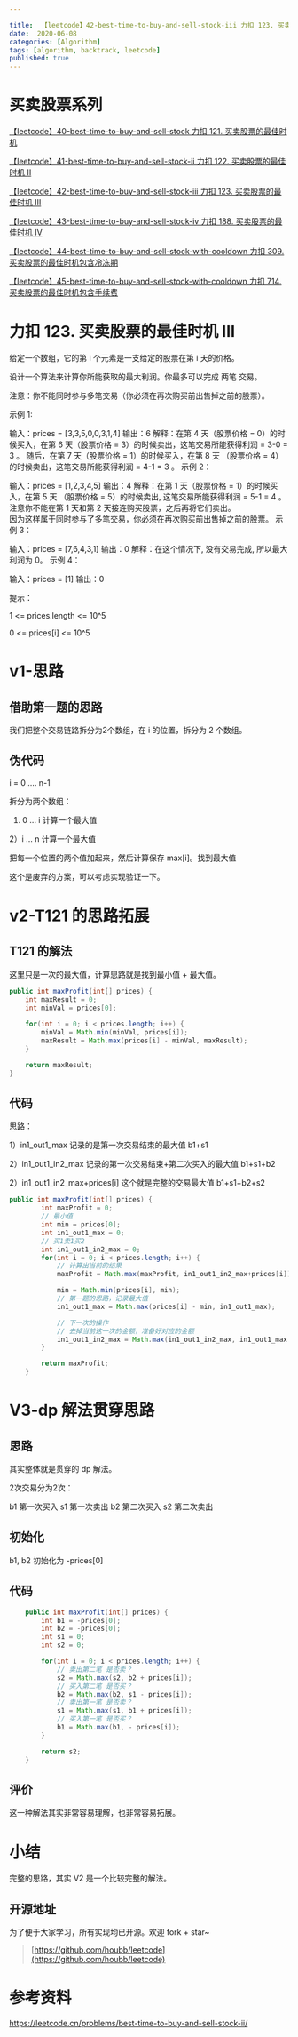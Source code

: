 ```yaml
---

title:  【leetcode】42-best-time-to-buy-and-sell-stock-iii 力扣 123. 买卖股票的最佳时机 III
date:  2020-06-08
categories: [Algorithm]
tags: [algorithm, backtrack, leetcode]
published: true
---
```


# 买卖股票系列

[【leetcode】40-best-time-to-buy-and-sell-stock 力扣 121. 买卖股票的最佳时机](https://houbb.github.io/2020/06/08/algorithm-020-leetcode-40-leetcode-121-best-time-to-buy-and-sell-stock)

[【leetcode】41-best-time-to-buy-and-sell-stock-ii 力扣 122. 买卖股票的最佳时机 II](https://houbb.github.io/2020/06/08/algorithm-020-leetcode-41-leetcode-122-best-time-to-buy-and-sell-stock-ii)

[【leetcode】42-best-time-to-buy-and-sell-stock-iii 力扣 123. 买卖股票的最佳时机 III](https://houbb.github.io/2020/06/08/algorithm-020-leetcode-42-leetcode-123-best-time-to-buy-and-sell-stock-iii)

[【leetcode】43-best-time-to-buy-and-sell-stock-iv 力扣 188. 买卖股票的最佳时机 IV](https://houbb.github.io/2020/06/08/algorithm-020-leetcode-43-leetcode-188-best-time-to-buy-and-sell-stock-iv)

[【leetcode】44-best-time-to-buy-and-sell-stock-with-cooldown 力扣 309. 买卖股票的最佳时机包含冷冻期](https://houbb.github.io/2020/06/08/algorithm-020-leetcode-44-leetcode-309-best-time-to-buy-and-sell-stock-with-cooldown)

[【leetcode】45-best-time-to-buy-and-sell-stock-with-cooldown 力扣 714. 买卖股票的最佳时机包含手续费](https://houbb.github.io/2020/06/08/algorithm-020-leetcode-45-leetcode-714-best-time-to-buy-and-sell-stock-with-transaction-fee)



# 力扣 123. 买卖股票的最佳时机 III

给定一个数组，它的第 i 个元素是一支给定的股票在第 i 天的价格。

设计一个算法来计算你所能获取的最大利润。你最多可以完成 两笔 交易。

注意：你不能同时参与多笔交易（你必须在再次购买前出售掉之前的股票）。

示例 1:

输入：prices = [3,3,5,0,0,3,1,4]
输出：6
解释：在第 4 天（股票价格 = 0）的时候买入，在第 6 天（股票价格 = 3）的时候卖出，这笔交易所能获得利润 = 3-0 = 3 。
     随后，在第 7 天（股票价格 = 1）的时候买入，在第 8 天 （股票价格 = 4）的时候卖出，这笔交易所能获得利润 = 4-1 = 3 。
示例 2：

输入：prices = [1,2,3,4,5]
输出：4
解释：在第 1 天（股票价格 = 1）的时候买入，在第 5 天 （股票价格 = 5）的时候卖出, 这笔交易所能获得利润 = 5-1 = 4 。   
     注意你不能在第 1 天和第 2 天接连购买股票，之后再将它们卖出。   
     因为这样属于同时参与了多笔交易，你必须在再次购买前出售掉之前的股票。
示例 3：

输入：prices = [7,6,4,3,1] 
输出：0 
解释：在这个情况下, 没有交易完成, 所以最大利润为 0。
示例 4：

输入：prices = [1]
输出：0
 

提示：

1 <= prices.length <= 10^5

0 <= prices[i] <= 10^5

# v1-思路

## 借助第一题的思路

我们把整个交易链路拆分为2个数组，在 i 的位置，拆分为 2 个数组。

## 伪代码

i = 0 .... n-1

拆分为两个数组：

1) 0 ... i 计算一个最大值

2）i ... n  计算一个最大值

把每一个位置的两个值加起来，然后计算保存 max[i]。找到最大值

这个是废弃的方案，可以考虑实现验证一下。


# v2-T121 的思路拓展

## T121 的解法

这里只是一次的最大值，计算思路就是找到最小值 + 最大值。

```java
public int maxProfit(int[] prices) {
    int maxResult = 0;
    int minVal = prices[0];
    
    for(int i = 0; i < prices.length; i++) {
        minVal = Math.min(minVal, prices[i]);
        maxResult = Math.max(prices[i] - minVal, maxResult);
    }

    return maxResult;
}
```

## 代码

思路：

1）in1_out1_max 记录的是第一次交易结束的最大值                b1+s1

2）in1_out1_in2_max 记录的第一次交易结束+第二次买入的最大值   b1+s1+b2

2）in1_out1_in2_max+prices[i] 这个就是完整的交易最大值       b1+s1+b2+s2

```java
public int maxProfit(int[] prices) {
        int maxProfit = 0;
        // 最小值
        int min = prices[0];
        int in1_out1_max = 0;
        // 买1卖1买2
        int in1_out1_in2_max = 0;
        for(int i = 0; i < prices.length; i++) {
            // 计算出当前的结果
            maxProfit = Math.max(maxProfit, in1_out1_in2_max+prices[i]);

            min = Math.min(prices[i], min);
            // 第一题的思路，记录最大值
            in1_out1_max = Math.max(prices[i] - min, in1_out1_max);

            // 下一次的操作
            // 去掉当前这一次的金额，准备好对应的金额
            in1_out1_in2_max = Math.max(in1_out1_in2_max, in1_out1_max - prices[i]);
        }

        return maxProfit;
    }
```

# V3-dp 解法贯穿思路

## 思路

其实整体就是贯穿的 dp 解法。

2次交易分为2次：

b1 第一次买入
s1 第一次卖出
b2 第二次买入
s2 第二次卖出

## 初始化

b1, b2 初始化为 -prices[0]

## 代码

```java
    public int maxProfit(int[] prices) {
        int b1 = -prices[0];
        int b2 = -prices[0];
        int s1 = 0;
        int s2 = 0;

        for(int i = 0; i < prices.length; i++) {
            // 卖出第二笔 是否卖？
            s2 = Math.max(s2, b2 + prices[i]);
            // 买入第二笔 是否买？
            b2 = Math.max(b2, s1 - prices[i]);
            // 卖出第一笔 是否卖？
            s1 = Math.max(s1, b1 + prices[i]);
            // 买入第一笔 是否买？
            b1 = Math.max(b1, - prices[i]);
        }

        return s2;
    }
```

## 评价

这一种解法其实非常容易理解，也非常容易拓展。


# 小结

完整的思路，其实 V2 是一个比较完整的解法。

## 开源地址

为了便于大家学习，所有实现均已开源。欢迎 fork + star~

> [https://github.com/houbb/leetcode](https://github.com/houbb/leetcode)

# 参考资料

https://leetcode.cn/problems/best-time-to-buy-and-sell-stock-ii/

